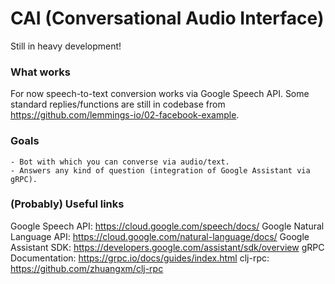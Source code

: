 # CAI (Conversational Audio Interface)

Still in heavy development!

### What works
For now speech-to-text conversion works via Google Speech API. Some standard replies/functions are still in codebase from https://github.com/lemmings-io/02-facebook-example.

### Goals
	- Bot with which you can converse via audio/text.
	- Answers any kind of question (integration of Google Assistant via gRPC).

### (Probably) Useful links
Google Speech API: https://cloud.google.com/speech/docs/
Google Natural Language API: https://cloud.google.com/natural-language/docs/
Google Assistant SDK: https://developers.google.com/assistant/sdk/overview
gRPC Documentation: https://grpc.io/docs/guides/index.html
clj-rpc: https://github.com/zhuangxm/clj-rpc
